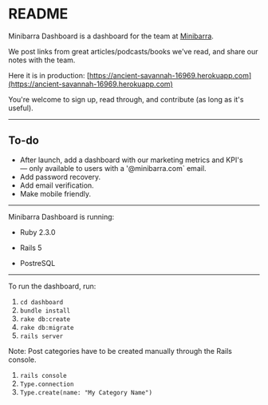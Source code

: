 # README

Minibarra Dashboard is a dashboard for the team at [Minibarra](http://www.minibarra.com). 

We post links from great articles/podcasts/books we've read, and share our notes with the team. 

Here it is in production: 
[https://ancient-savannah-16969.herokuapp.com](https://ancient-savannah-16969.herokuapp.com)

You're welcome to sign up, read through, and contribute (as long as it's useful).

***
## To-do

* After launch, add a dashboard with our marketing metrics and KPI's — only available to users with a '@minibarra.com` email.
* Add password recovery.
* Add email verification.
* Make mobile friendly.

***

Minibarra Dashboard is running:

* Ruby 2.3.0

* Rails 5

* PostreSQL

***

To run the dashboard, run: 

1. `cd dashboard`
2. `bundle install`
2. `rake db:create`
3. `rake db:migrate`
4. `rails server`

Note: Post categories have to be created manually through the Rails console. 

1. `rails console`
2. `Type.connection`
3. `Type.create(name: "My Category Name")`

